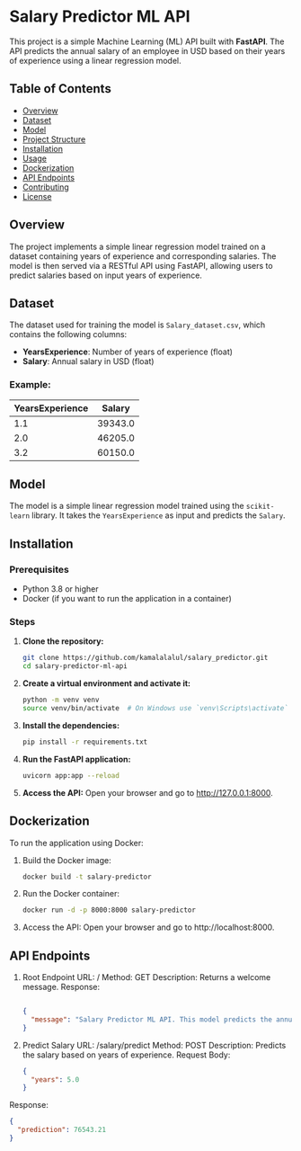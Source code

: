 # Salary Predictor ML API

This project is a simple Machine Learning (ML) API built with **FastAPI**. The API predicts the annual salary of an employee in USD based on their years of experience using a linear regression model.

## Table of Contents
- [Overview](#overview)
- [Dataset](#dataset)
- [Model](#model)
- [Project Structure](#project-structure)
- [Installation](#installation)
- [Usage](#usage)
- [Dockerization](#dockerization)
- [API Endpoints](#api-endpoints)
- [Contributing](#contributing)
- [License](#license)

## Overview
The project implements a simple linear regression model trained on a dataset containing years of experience and corresponding salaries. The model is then served via a RESTful API using FastAPI, allowing users to predict salaries based on input years of experience.

## Dataset
The dataset used for training the model is `Salary_dataset.csv`, which contains the following columns:
- **YearsExperience**: Number of years of experience (float)
- **Salary**: Annual salary in USD (float)

### Example:
| YearsExperience | Salary  |
|-----------------|---------|
| 1.1             | 39343.0 |
| 2.0             | 46205.0 |
| 3.2             | 60150.0 |

## Model
The model is a simple linear regression model trained using the `scikit-learn` library. It takes the `YearsExperience` as input and predicts the `Salary`.

## Installation

### Prerequisites
- Python 3.8 or higher
- Docker (if you want to run the application in a container)

### Steps
1. **Clone the repository:**
   ```bash
   git clone https://github.com/kamalalalul/salary_predictor.git
   cd salary-predictor-ml-api
2. **Create a virtual environment and activate it:**
   ```bash
   python -m venv venv
   source venv/bin/activate  # On Windows use `venv\Scripts\activate`

3. **Install the dependencies:**
   ```bash
   pip install -r requirements.txt

4. **Run the FastAPI application:**
   ```bash
   uvicorn app:app --reload

5. **Access the API:** 
Open your browser and go to http://127.0.0.1:8000.

## Dockerization
To run the application using Docker:

1. Build the Docker image:
   ```bash
   docker build -t salary-predictor

2. Run the Docker container:
   ```bash
   docker run -d -p 8000:8000 salary-predictor

3. Access the API: Open your browser and go to http://localhost:8000.

## API Endpoints
1. Root Endpoint
URL: /
Method: GET
Description: Returns a welcome message.
Response:
   ```json
   
   {
     "message": "Salary Predictor ML API. This model predicts the annual salary of an employee in USD based on their years of experience. It is a simple linear regression model created using a 1-feature dataset."
   }
2. Predict Salary
URL: /salary/predict
Method: POST
Description: Predicts the salary based on years of experience.
Request Body:
   ```json
   {
     "years": 5.0
   }

Response:
   ```json
   {
     "prediction": 76543.21
   }
